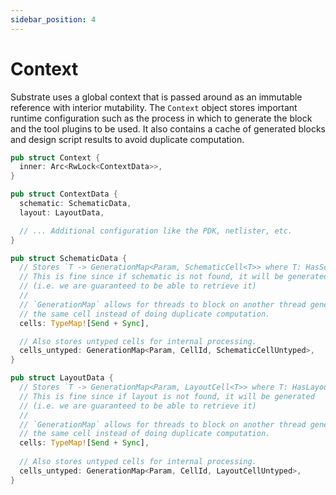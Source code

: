 ```yaml
---
sidebar_position: 4
---
```


# Context

Substrate uses a global context that is passed around as an immutable reference with interior mutability.
The `Context` object stores important runtime configuration such as the process 
in which to generate the block and the tool plugins to be used. It also contains 
a cache of generated blocks and design script results to avoid duplicate computation.

```rust
pub struct Context {
  inner: Arc<RwLock<ContextData>>,
}

pub struct ContextData {
  schematic: SchematicData,
  layout: LayoutData,

  // ... Additional configuration like the PDK, netlister, etc.
}

pub struct SchematicData {
  // Stores `T -> GenerationMap<Param, SchematicCell<T>> where T: HasSchematic`
  // This is fine since if schematic is not found, it will be generated
  // (i.e. we are guaranteed to be able to retrieve it)
  //
  // `GenerationMap` allows for threads to block on another thread generating
  // the same cell instead of doing duplicate computation.
  cells: TypeMap![Send + Sync],

  // Also stores untyped cells for internal processing.
  cells_untyped: GenerationMap<Param, CellId, SchematicCellUntyped>,
}

pub struct LayoutData {
  // Stores `T -> GenerationMap<Param, LayoutCell<T>> where T: HasLayout`
  // This is fine since if layout is not found, it will be generated
  // (i.e. we are guaranteed to be able to retrieve it)
  //
  // `GenerationMap` allows for threads to block on another thread generating
  // the same cell instead of doing duplicate computation.
  cells: TypeMap![Send + Sync],
  
  // Also stores untyped cells for internal processing.
  cells_untyped: GenerationMap<Param, CellId, LayoutCellUntyped>,
}
```

